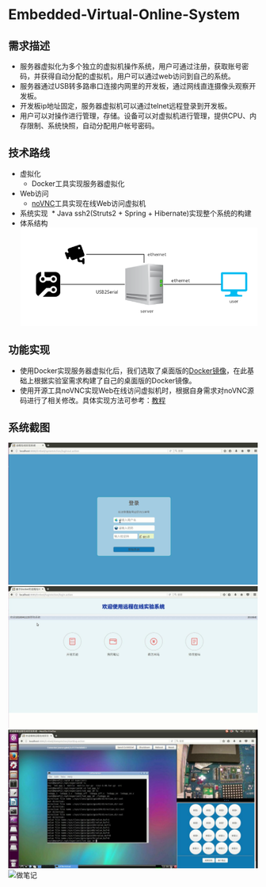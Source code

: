 # Embedded-Virtual-Online-System

## 需求描述
* 服务器虚拟化为多个独立的虚拟机操作系统，用户可通过注册，获取账号密码，并获得自动分配的虚拟机，用户可以通过web访问到自己的系统。
* 服务器通过USB转多路串口连接内网里的开发板，通过网线直连摄像头观察开发板。
* 开发板ip地址固定，服务器虚拟机可以通过telnet远程登录到开发板。
* 用户可以对操作进行管理，存储。设备可以对虚拟机进行管理，提供CPU、内存限制、系统快照，自动分配用户帐号密码。

## 技术路线
* 虚拟化
  * Docker工具实现服务器虚拟化
* Web访问
  * [noVNC](https://github.com/novnc/noVNC)工具实现在线Web访问虚拟机
* 系统实现
  * Java ssh2(Struts2 + Spring + Hibernate)实现整个系统的构建
* 体系结构
  ![系统体系结构](https://github.com/amateur-RD/Embedded-Virtual-Online-System/raw/master/系统截图/体系结构.png)

## 功能实现
* 使用Docker实现服务器虚拟化后，我们选取了桌面版的[Docker镜像](https://github.com/fcwu/docker-ubuntu-vnc-desktop)，在此基础上根据实验室需求构建了自己的桌面版的Docker镜像。
* 使用开源工具noVNC实现Web在线访问虚拟机时，根据自身需求对noVNC源码进行了相关修改。具体实现方法可参考：[教程](https://blog.csdn.net/u012829611/article/details/72576493)

## 系统截图
![登录系统](https://github.com/amateur-RD/Embedded-Virtual-Online-System/raw/master/系统截图/login.jpg)
![主页主页面](https://github.com/amateur-RD/Embedded-Virtual-Online-System/raw/master/系统截图/main.jpg)
![测试LED灯亮](https://github.com/amateur-RD/Embedded-Virtual-Online-System/raw/master/系统截图/ledapp_on.jpg)
![做笔记](https://github.com/amateur-RD/Embedded-Virtual-Online-System/raw/master/系统截图/note.jpg)
